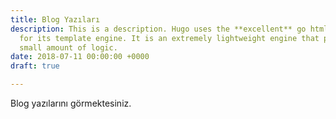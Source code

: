 ```yaml
---
title: Blog Yazıları
description: This is a description. Hugo uses the **excellent** go html/template library
  for its template engine. It is an extremely lightweight engine that provides a very
  small amount of logic.
date: 2018-07-11 00:00:00 +0000
draft: true

---
```

Blog yazılarını görmektesiniz.